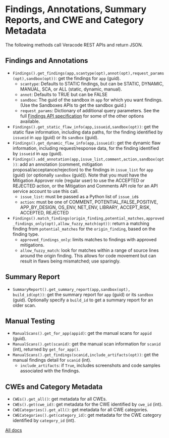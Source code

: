# Findings, Annotations, Summary Reports, and CWE and Category Metadata

The following methods call Veracode REST APIs and return JSON.

## Findings and Annotations

- `Findings().get_findings(app,scantype(opt),annot(opt),request_params(opt),sandbox(opt))`: get the findings for `app` (guid).
  - `scantype`: Defaults to STATIC findings, but can be STATIC, DYNAMIC, MANUAL, SCA, or ALL (static, dynamic, manual).
  - `annot`: Defaults to TRUE but can be FALSE
  - `sandbox`: The guid of the sandbox in `app` for which you want findings. (Use the Sandboxes APIs to get the sandbox guid.)
  - `request_params`: Dictionary of additional query parameters. See the full [Findings API specification](https://help.veracode.com/r/c_findings_v2_intro) for some of the other options available.
- `Findings().get_static_flaw_info(app,issueid,sandbox(opt))`: get the static flaw information, including data paths, for the finding identified by `issueid` in `app` (guid) or its `sandbox` (guid).
- `Findings().get_dynamic_flaw_info(app,issueid)`: get the dynamic flaw information, including request/response data, for the finding identified by `issueid` in `app` (guid).
- `Findings().add_annotation(app,issue_list,comment,action,sandbox(opt))`: add an annotation (comment, mitigation proposal/acceptance/rejection) to the findings in `issue_list` for `app` (guid) (or optionally `sandbox` (guid)). Note that you must have the Mitigation Approver role (regular user) to use the ACCEPTED or REJECTED action, or the Mitigation and Comments API role for an API service account to use this call.
  - `issue_list`: must be passed as a Python list of `issue_id`s
  - `action`: must be one of COMMENT, POTENTIAL_FALSE_POSITIVE, APP_BY_DESIGN, OS_ENV, NET_ENV, LIBRARY, ACCEPT_RISK, ACCEPTED, REJECTED
- `Findings().match_findings(origin_finding,potential_matches,approved_findings_only(opt),allow_fuzzy_match(opt))`: return a matching finding from `potential_matches` for the `origin_finding`, based on the finding type.
  - `approved_findings_only`: limits matches to findings with approved mitigations.
  - `allow_fuzzy_match`: look for matches within a range of source lines around the origin finding. This allows for code movement but can result in flaws being mismatched; use sparingly.

## Summary Report

- `SummaryReport().get_summary_report(app,sandbox(opt), build_id(opt))`: get the summary report for `app` (guid) or its `sandbox` (guid). Optionally specify a `build_id` to get a summary report for an older scan. 

## Manual Testing

- `ManualScans().get_for_app(appid)`: get the manual scans for `appid` (guid).
- `ManualScans().get(scanid)`: get the manual scan information for `scanid` (int), returned by `get_for_app()`.
- `ManualScans().get_findings(scanid,include_artifacts(opt))`: get the manual findings detail for `scanid` (int). 
  - `include_artifacts`: if `True`, includes screenshots and code samples associated with the findings. 

## CWEs and Category Metadata

- `CWEs().get_all()`: get metadata for all CWEs.
- `CWEs().get(cwe_id)`: get metadata for the CWE identified by `cwe_id` (int).
- `CWECategories().get_all()`: get metadata for all CWE categories.
- `CWECategories().get(category_id)`: get metadata for the CWE category identified by `category_id` (int).

[All docs](docs.md)
